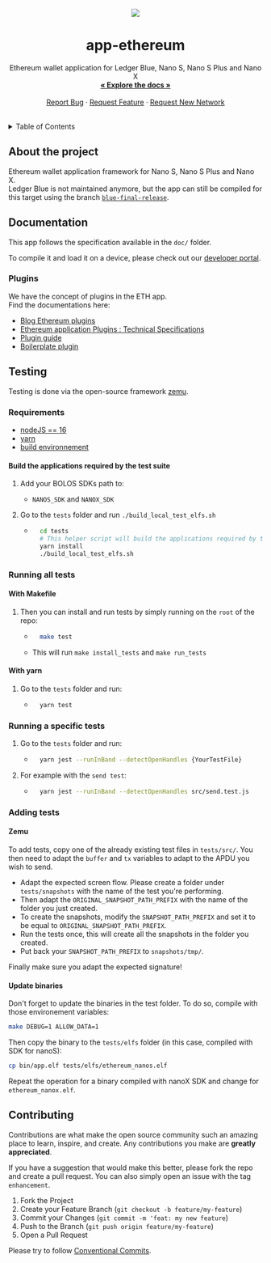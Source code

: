 <br />
<div align="center">
  <a href="https://github.com/LedgerHQ/app-ethereum">
    <img src="https://img.icons8.com/nolan/64/ethereum.png"/>
  </a>

  <h1 align="center">app-ethereum</h1>

  <p align="center">
    Ethereum wallet application for Ledger Blue, Nano S, Nano S Plus and Nano X
    <br />
    <a href="https://github.com/LedgerHQ/app-ethereum/tree/master/doc"><strong>« Explore the docs »</strong></a>
    <br />
    <br />
    <a href="https://github.com/LedgerHQ/app-ethereum/issues">Report Bug</a>
    · <a href="https://github.com/LedgerHQ/app-ethereum/issues">Request Feature</a>
    · <a href="https://github.com/LedgerHQ/app-ethereum/issues">Request New Network</a>
  </p>
</div>
<br/>

<details>
  <summary>Table of Contents</summary>

- [About the project](#about-the-project)
- [Documentation](#documentation)
  - [Plugins](#plugins)
- [Testing](#testing)
  - [Requirements](#requirements)
    - [Build the applications required by the test suite](#build-the-applications-required-by-the-test-suite)
  - [Running all tests](#running-all-tests)
    - [With Makefile](#with-makefile)
    - [With yarn](#with-yarn)
  - [Running a specific tests](#running-a-specific-tests)
  - [Adding tests](#adding-tests)
    - [Zemu](#zemu)
    - [Update binaries](#update-binaries)
- [Contributing](#contributing)


</details>

## About the project

Ethereum wallet application framework for Nano S, Nano S Plus and Nano X.  
Ledger Blue is not maintained anymore, but the app can still be compiled for this target using the branch [`blue-final-release`](https://github.com/LedgerHQ/app-ethereum/tree/blue-final-release).

## Documentation

This app follows the specification available in the `doc/` folder.

To compile it and load it on a device, please check out our [developer portal](https://developers.ledger.com/docs/nano-app/introduction/).

### Plugins

We have the concept of plugins in the ETH app.  
Find the documentations here:  
- [Blog Ethereum plugins](https://blog.ledger.com/ethereum-plugins/)
- [Ethereum application Plugins : Technical Specifications](https://github.com/LedgerHQ/app-ethereum/blob/master/doc/ethapp_plugins.asc)
- [Plugin guide](https://hackmd.io/300Ukv5gSbCbVcp3cZuwRQ)
- [Boilerplate plugin](https://github.com/LedgerHQ/app-plugin-boilerplate)

## Testing

Testing is done via the open-source framework [zemu](https://github.com/Zondax/zemu).

### Requirements

- [nodeJS == 16](https://github.com/nvm-sh/nvm)
- [yarn](https://classic.yarnpkg.com/lang/en/docs/install/#debian-stable)
- [build environnement](https://github.com/LedgerHQ/ledger-app-builder/blob/master/Dockerfile)

#### Build the applications required by the test suite  

1. Add your BOLOS SDKs path to:
    - `NANOS_SDK` and `NANOX_SDK`

2. Go to the `tests` folder and run `./build_local_test_elfs.sh`
    - ```sh
        cd tests
        # This helper script will build the applications required by the test suite and move them at the right place.
        yarn install
        ./build_local_test_elfs.sh
      ```

### Running all tests
#### With Makefile

1. Then you can install and run tests by simply running on the `root` of the repo:
    - ```sh
        make test
      ```
    - This will run `make install_tests` and `make run_tests`

#### With yarn

1. Go to the `tests` folder and run:
    - ```sh
        yarn test
      ```

### Running a specific tests

1.  Go to the `tests` folder and run:
    - ```sh
        yarn jest --runInBand --detectOpenHandles {YourTestFile}
      ```
2.  For example with the `send test`:
    - ```sh
        yarn jest --runInBand --detectOpenHandles src/send.test.js
      ```


### Adding tests

#### Zemu

To add tests, copy one of the already existing test files in `tests/src/`.
You then need to adapt the `buffer` and `tx` variables to adapt to the APDU you wish to send.

- Adapt the expected screen flow. Please create a folder under `tests/snapshots` with the name of the test you're performing.
- Then adapt the `ORIGINAL_SNAPSHOT_PATH_PREFIX` with the name of the folder you just created.
- To create the snapshots, modify the `SNAPSHOT_PATH_PREFIX` and set it to be equal to `ORIGINAL_SNAPSHOT_PATH_PREFIX`.
- Run the tests once, this will create all the snapshots in the folder you created.
- Put back your `SNAPSHOT_PATH_PREFIX` to `snapshots/tmp/`.

Finally make sure you adapt the expected signature!

#### Update binaries

Don't forget to update the binaries in the test folder. To do so, compile with those environement variables:

```sh
make DEBUG=1 ALLOW_DATA=1
```

Then copy the binary to the `tests/elfs` folder (in this case, compiled with SDK for nanoS):

```sh
cp bin/app.elf tests/elfs/ethereum_nanos.elf
```

Repeat the operation for a binary compiled with nanoX SDK and change for `ethereum_nanox.elf`.


## Contributing

Contributions are what make the open source community such an amazing place to learn, inspire, and create. Any contributions you make are **greatly appreciated**.

If you have a suggestion that would make this better, please fork the repo and create a pull request. You can also simply open an issue with the tag `enhancement`.

1. Fork the Project
2. Create your Feature Branch (`git checkout -b feature/my-feature`)
3. Commit your Changes (`git commit -m 'feat: my new feature`)
4. Push to the Branch (`git push origin feature/my-feature`)
5. Open a Pull Request

Please try to follow [Conventional Commits](https://www.conventionalcommits.org/en/v1.0.0/).

